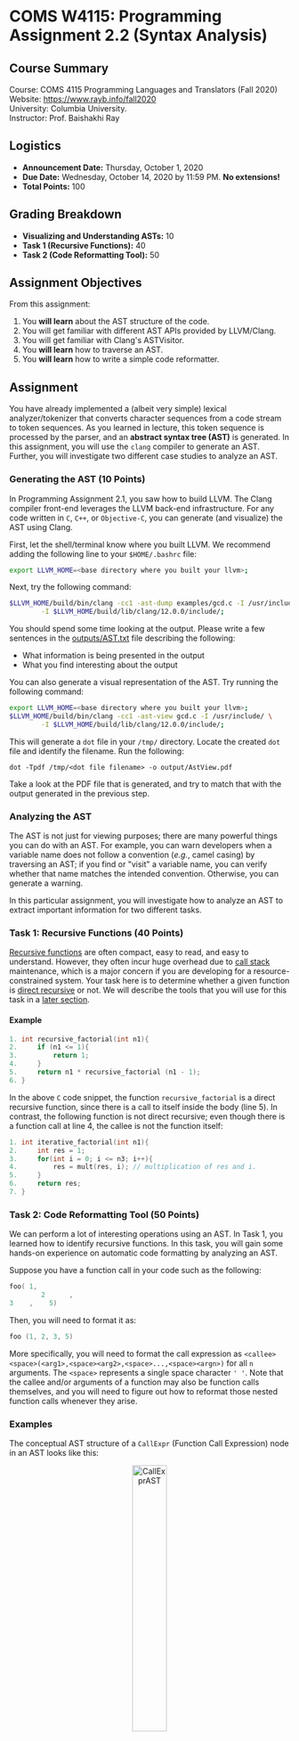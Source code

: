 # COMS W4115: Programming Assignment 2.2 (Syntax Analysis)


## Course Summary

Course: COMS 4115 Programming Languages and Translators (Fall 2020)  
Website: https://www.rayb.info/fall2020  
University: Columbia University.  
Instructor: Prof. Baishakhi Ray


## Logistics
* **Announcement Date:** Thursday, October 1, 2020
* **Due Date:** Wednesday, October 14, 2020 by 11:59 PM. **No extensions!**
* **Total Points:** 100

## Grading Breakdown
* **Visualizing and Understanding ASTs:** 10
* **Task 1 (Recursive Functions):** 40
* **Task 2 (Code Reformatting Tool):** 50 

## Assignment Objectives

From this assignment:

1. You **will learn** about the AST structure of the code.
2. You will get familiar with different AST APIs provided by LLVM/Clang. 
3. You will get familiar with Clang's ASTVisitor. 
4. You **will learn** how to traverse an AST. 
5. You **will learn** how to write a simple code reformatter. 

## Assignment

You have already implemented a (albeit very simple) lexical analyzer/tokenizer that converts character sequences from a code stream to token sequences. As you learned in lecture, this token sequence is processed by the parser, and an **abstract syntax tree (AST)** is generated. In this assignment, you will use the `clang` compiler to generate an AST. Further, you will investigate two different case studies to analyze an AST.

### Generating the AST (10 Points)
In Programming Assignment 2.1, you saw how to build LLVM. The Clang compiler front-end leverages the LLVM back-end infrastructure. For any code written in `C`, `C++`, or `Objective-C`, you can generate (and visualize) the AST using Clang.

First, let the shell/terminal know where you built LLVM. We recommend adding the following line to your `$HOME/.bashrc` file:
```sh
export LLVM_HOME=<base directory where you built your llvm>;
```
Next, try the following command:
```sh
$LLVM_HOME/build/bin/clang -cc1 -ast-dump examples/gcd.c -I /usr/include/ \
        -I $LLVM_HOME/build/lib/clang/12.0.0/include/;
```

You should spend some time looking at the output. Please write a few sentences in the [outputs/AST.txt](outputs/AST.txt) file describing the following:
* What information is being presented in the output
* What you find interesting about the output

You can also generate a visual representation of the AST. Try running the following command:
 
```sh
export LLVM_HOME=<base directory where you built your llvm>;
$LLVM_HOME/build/bin/clang -cc1 -ast-view gcd.c -I /usr/include/ \
        -I $LLVM_HOME/build/lib/clang/12.0.0/include/;
```

This will generate a `dot` file in your `/tmp/` directory. Locate the created `dot` file and identify the filename. Run the following: 
```
dot -Tpdf /tmp/<dot file filename> -o output/AstView.pdf
```
Take a look at the PDF file that is generated, and try to match that with the output generated in the previous step. 

### Analyzing the AST

The AST is not just for viewing purposes; there are many powerful things you can do with an AST. For example, you can warn developers when a variable name does not follow a convention (*e.g.*, camel casing) by traversing an AST; if you find or "visit" a variable name, you can verify whether that name matches the intended convention. Otherwise, you can generate a warning.

In this particular assignment, you will investigate how to analyze an AST to extract important information for two different tasks.

### Task 1: Recursive Functions (40 Points)

[Recursive functions](https://en.wikipedia.org/wiki/Recursion_(computer_science)) are often compact, easy to read, and easy to understand. However, they often incur huge overhead due to [call stack](https://en.wikipedia.org/wiki/Call_stack) maintenance, which is a major concern if you are developing for a resource-constrained system. Your task here is to determine whether a given function is [direct recursive](https://www.educative.io/courses/recursion-for-coding-interviews-in-cpp/BnKojpzLl2W) or not. We will describe the tools that you will use for this task in a [later section](#getting-started).

#### Example
```c
1. int recursive_factorial(int n1){
2.     if (n1 <= 1){
3.         return 1;
4.     }
5.     return n1 * recursive_factorial (n1 - 1);
6. }
```
In the above `C` code snippet, the function `recursive_factorial` is a direct recursive function, since there is a call to itself inside the body (line 5). In contrast, the following function is not direct recursive; even though there is a function call at line 4, the callee is not the function itself:
```c
1. int iterative_factorial(int n1){
2.     int res = 1;
3.     for(int i = 0; i <= n3; i++){
4.         res = mult(res, i); // multiplication of res and i.
5.     }
6.     return res;
7. }
``` 

### Task 2: Code Reformatting Tool (50 Points)

We can perform a lot of interesting operations using an AST. In Task 1, you learned how to identify recursive functions. In this task, you will gain some hands-on experience on automatic code formatting by analyzing an AST.

Suppose you have a function call in your code such as the following:
```c
foo( 1,       
        2      , 
3    ,    5)
```
Then, you will need to format it as:
```c
foo (1, 2, 3, 5)
```
More specifically, you will need to format the call expression as `<callee><space>(<arg1>,<space><arg2>,<space>...,<space><argn>)` for all `n` arguments. The `<space>` represents a single space character `' '`. Note that the callee and/or arguments of a function may also be function calls themselves, and you will need to figure out how to reformat those nested function calls whenever they arise.


### Examples
The conceptual AST structure of a `CallExpr` (Function Call Expression) node in an AST looks like this:

<p align="center"> <img src="images/call-expr.png" alt="CallExprAST" width="35%"/> </p>

The `Callee` and any of the arguments (_i.e._, `arg1`, `arg2`, etc.) can also be `CallExpr` nodes. Take a look at the next examples, which illustrate (and explain) this construction.

Note that the following code is very difficult to read:

```c
1. int bar(int k){
2.     foo(
3.   bar ( k 
4. ),
5. 1   );
6.        return 0;
7. }
```

However, when you run your reformatter tool, the function call to `foo` at line 2 should be formatted as:
```c
foo (bar (k), 1)
```
Now, it is definitely much easier to understand the function call!

**Explanation:** in the function call at line 2, the callee is a function named `foo`, which takes in two arguments. One of the arguments (the first one) is also a function call that invokes `bar` with the argument `k`. The function call to `bar` is formatted as `bar (k)`, which contributes to the original `foo` function call's formatting. Hence, the whole function call is reformatted as `foo (bar (k), 1)`.


Here is another example:
```c
 1. typedef int (*FuncPtr)(int, int);
 2. 
 3. int addNum(int a, int b) {
 4.     return a + b;
 5. }
 6.
 7. int mulNum(int a, int b) {
 8.   return a * b;
 9. }
10.
11. FuncPtr getFunc(int op) {
12.     return op == 1 ? &addNum :
13.           op == 2 ? &mulNum :
14.           (FuncPtr)0;
15. }
16.
17. int main() {
18.     int ret = getFunc( 
19.           1+0   )(  5 , 6   );
20.     return 0;
21. }
```
The reformatted code that you should generate is:
```c
getFunc (1+0) (5, 6)
```

**Explanation:** in line 18 of the above code, there is a function call. It is slightly more complicated than the one in the previous example.

<p align="center"> <img src="images/call-expr-2.png" alt="CallExprAST" width="35%"/> </p>

Here, the `Callee` is not a function name; rather, it is another function call (a `CallExpr` node) to `getFunc`, which takes in one argument. Thus, we reformat the `Callee` to `getFunc (1+0)`, and we finally get the formatted output `getFunc (1+0) (5, 6)`.



## Getting Started
To implement the above two tasks, you will build a [Clang tool](https://clang.llvm.org/docs/LibTooling.html) that uses LLVM/Clang's [RecursiveASTVisitor API](https://clang.llvm.org/doxygen/classclang_1_1RecursiveASTVisitor.html). We have provided all the setup code to get started. However, we strongly recommend that you go over the API documentation of Clang tooling and AST visitors to understand the basic workflow.
 
### Steps
1. Create a folder named `clang-hw2` under `$LLVM_HOME/clang/tools`.
2. Copy the [ClangHw2.cpp](src/ClangHw2.cpp), [CMakeLists.txt](src/CMakeLists.txt), [hw2_util.h](src/hw2_util.h), and [hw2_util.cpp](src/hw2_util.cpp) files into 
`$LLVM_HOME/clang/tools/clang-hw2`.
3. Edit the `$LLVM_HOME/clang/tools/CmakeLists.txt` file, and add this line: `add_clang_subdirectory(clang-hw2)`. 
4. Now, go to `$LLVM_HOME/build`, and run `make`. When the build has successfully finished, it will generate a binary file named `clang-hw2` in `$LLVM_HOME/build/bin`. 
5. Finally, run the generated binary using the following command: `$LLVM_HOME/build/bin/clang-hw2 examples/gcd.c --`

### About the Code

The [`FunctionVisitor`](src/ClangHw2.cpp#L26) class is a recursive AST visitor, which implements three visitors for two different types of AST nodes. The [`VisitForStmt`](src/ClangHw2.cpp#L120) is called when Clang's ASTVisitor encounters a [`ForStmt`](https://clang.llvm.org/doxygen/classclang_1_1ForStmt.html) type of AST node. You **DO NOT** have to do anything with this function; we are providing it to give you a head start with ASTVisitor. The [`VisitFunctionDecl`](src/ClangHw2.cpp#L99) function is called when a `FunctionDecl` (function declaration) node is encountered. 

Here are some other notes about the tasks:
#### Task 1 
We implemented [`VisitFunctionDecl`](src/ClangHw2.cpp#L99), which calls the helper function [`isRecursiveFunction`](src/ClangHw2.cpp#L54) and decides whether that function is direct recursive or not. **All you have to do is implement this `isRecursiveFunction` function**.

You may consider the following constraint for Task 1:

* We will only test C code inputs. You **DO NOT** need to handle function calls in C++ or C++-specific functionality (including operator overloading or user-defined literals, etc.).

When you have fully implemented the first task and have run the tool with [`gcd.c`](examples/gcd.c), you will see the following output:
```
gcd_recursive - recursive
```

#### Task 2 
From the `VisitFunctionDecl` function, we call [`analyzeCallExpressionReformat`](src/ClangHw2.cpp#L68) to perform a [depth-first search (DFS)](https://en.wikipedia.org/wiki/Depth-first_search) on the AST. While performing DFS, if we encounter any [`CallExpr`](https://clang.llvm.org/doxygen/classclang_1_1CallExpr.html) node, we call the [`formatFunctionCall`](src/ClangHw2.cpp#L61) function for formatting the code of that call expression. Note that, you **DON'T** have to identify call expressions in a given code snippet. We have already implemented that for you in [this function](src/ClangHw2.cpp#L68). **All you have to do is implement the [`formatFunctionCall`](src/ClangHw2.cpp#L61) function and return the formatted code string.**

You may consider the following constraints for Task 2:
* You have to reformat only the `CallExpr` node. If you encounter any other node (for instance, `1+0 ` in line 19 of the second example is a [`BinaryOperator node`](https://clang.llvm.org/doxygen/classclang_1_1BinaryOperator.html)), you should copy the code as is from the input source. We have provided a helper function [`getSource`](src/ClangHw2.cpp#L41) to copy the input code corresponding to a node.
* The callee or arguments of a function call will be either a pure function call or a pure non-function call, *i.e.*, there will not be a mixture of functions and non-functions involved in binary expressions, conditional expressions, etc. As an example, we will **NOT** test the following case:
```c
foo(bar(3) + 1, 9 + bar(6))
```
* We will only test C code inputs. You **DO NOT** need to handle function calls in C++ or C++-specific functionality (including operator overloading or user-defined literals, etc.).
* This problem may look like a simple character _"parsing and formatting"_ problem, but you **MUST** use the template code we provided. Please **DO NOT** change function prototypes of any of the functions we have written.

We have also provided some other helper functions.


## Submission

Please follow these steps for submission:

1. Copy the completed `ClangHw2.cpp` file from your `$LLVM_HOME/clang/tools/clang-hw2/` directory to the project's `src` folder. 
2. Complete the write-up in [outputs/AST.txt](outputs/AST.txt). 
3. Commit your code.
4. Push the code to the master branch.

## Piazza
If you have any questions about this programming assignment, please post them in the Piazza forum for the course, and an instructor will reply to them as soon as possible. Any updates to the assignment itself will be available in Piazza.


## Disclaimer
This assignment belongs to Columbia University. It may be freely used for educational purposes.
